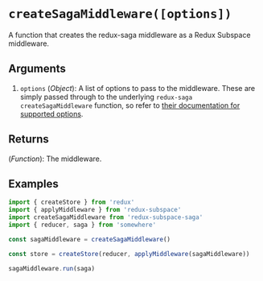 # `createSagaMiddleware([options])`

A function that creates the redux-saga middleware as a Redux Subspace middleware.

## Arguments

1. `options` (_Object_): A list of options to pass to the middleware. These are simply passed through to the underlying `redux-saga` `createSagaMiddleware` function, so refer to [their documentation for supported options](https://redux-saga.js.org/docs/api/#createsagamiddlewareoptions).

## Returns

(_Function_): The middleware.

## Examples

```javascript
import { createStore } from 'redux'
import { applyMiddleware } from 'redux-subspace'
import createSagaMiddleware from 'redux-subspace-saga'
import { reducer, saga } from 'somewhere'

const sagaMiddleware = createSagaMiddleware()

const store = createStore(reducer, applyMiddleware(sagaMiddleware))

sagaMiddleware.run(saga)
```
